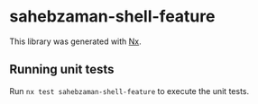 # sahebzaman-shell-feature

This library was generated with [Nx](https://nx.dev).

## Running unit tests

Run `nx test sahebzaman-shell-feature` to execute the unit tests.
